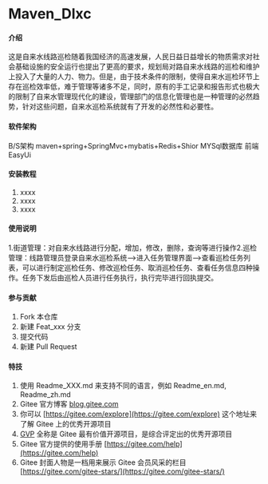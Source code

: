 # Maven_Dlxc

#### 介绍
这是自来水线路巡检随着我国经济的⾼速发展，⼈民⽇益⽇益增长的物质需求对社会基础设施的安全运⾏也提出了更⾼的要求，规划局对路⾃来⽔线路的巡检和维护上投⼊了⼤量的⼈⼒、物⼒。但是，由于技术条件的限制，使得⾃来⽔巡检环节上存在巡检效率低，难于管理等诸多不⾜，同时，原有的⼿⼯记录和报告形式也极⼤的限制了⾃来⽔管理现代化的建设，管理部门的信息化管理也是⼀种管理的必然趋势，针对这些问题，⾃来⽔巡检系统就有了开发的必然性和必要性。

#### 软件架构
B/S架构 maven+spring+SpringMvc+mybatis+Redis+Shior
MYSql数据库
前端 EasyUi

#### 安装教程

1.  xxxx
2.  xxxx
3.  xxxx

#### 使用说明
1.街道管理：对⾃来⽔线路进⾏分配，增加，修改，删除，查询等进⾏操作2.巡检管理：线路管理员登录⾃来⽔巡检系统—>进⼊任务管理界⾯—>查看巡检任务列表，可以进⾏制定巡检任务、修改巡检任务、取消巡检任务、查看任务信息四种操作。任务下发后由巡检⼈员进⾏任务执⾏，执⾏完毕进⾏回执提交。

#### 参与贡献

1.  Fork 本仓库
2.  新建 Feat_xxx 分支
3.  提交代码
4.  新建 Pull Request


#### 特技

1.  使用 Readme\_XXX.md 来支持不同的语言，例如 Readme\_en.md, Readme\_zh.md
2.  Gitee 官方博客 [blog.gitee.com](https://blog.gitee.com)
3.  你可以 [https://gitee.com/explore](https://gitee.com/explore) 这个地址来了解 Gitee 上的优秀开源项目
4.  [GVP](https://gitee.com/gvp) 全称是 Gitee 最有价值开源项目，是综合评定出的优秀开源项目
5.  Gitee 官方提供的使用手册 [https://gitee.com/help](https://gitee.com/help)
6.  Gitee 封面人物是一档用来展示 Gitee 会员风采的栏目 [https://gitee.com/gitee-stars/](https://gitee.com/gitee-stars/)
